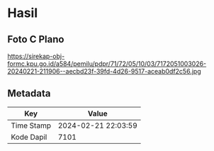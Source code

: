 # Hasil

## Foto C Plano

https://sirekap-obj-formc.kpu.go.id/a584/pemilu/pdpr/71/72/05/10/03/7172051003026-20240221-211906--aecbd23f-39fd-4d26-9517-aceab0df2c56.jpg


## Metadata

| Key        | Value               |
| ---------- | ------------------- |
| Time Stamp | 2024-02-21 22:03:59 |
| Kode Dapil | 7101                |



